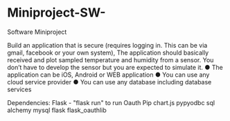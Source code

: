 # Miniproject-SW-
Software Miniproject 

Build an application that is secure (requires logging in. This can be via gmail, facebook or your own system), The application should basically received and plot sampled temperature and humidity from a sensor. You don’t have to develop the sensor but you are expected to simulate it.
● The application can be iOS, Android or WEB application
● You can use any cloud service provider
● You can use any database including database services


Dependencies:
Flask - "flask run" to run 
Oauth 
Pip
chart.js
pypyodbc
sql alchemy
mysql 
flask
flask_oauthlib
